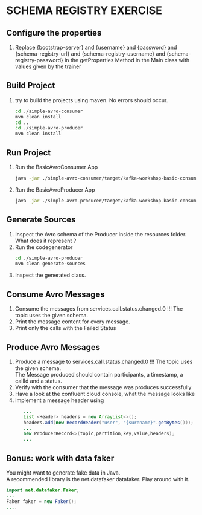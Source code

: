 # SCHEMA REGISTRY EXERCISE
## Configure the properties
1. Replace {bootstrap-server} and {username} and {password} and {schema-registry-url} and {schema-registry-username} and {schema-registry-password} in the getProperties Method in the Main class with values given by the trainer
## Build Project
1. try to build the projects using maven. No errors should occur. 
   ```sh 
   cd ./simple-avro-consumer
   mvn clean install
   cd ..
   cd ./simple-avro-producer
   mvn clean install
   ```
## Run Project
1. Run the BasicAvroConsumer App
   ```sh 
   java -jar ./simple-avro-consumer/target/kafka-workshop-basic-consumer.jar
   ```
2. Run the BasicAvroProducer App
   ```sh 
   java -jar ./simple-avro-producer/target/kafka-workshop-basic-consumer.jar
   ```

## Generate Sources
1. Inspect the Avro schema of the Producer inside the resources folder. What does it represent ?
2. Run the codegenerator
   ```sh
   cd ./simple-avro-producer
   mvn clean generate-sources
   ```
3. Inspect the generated class.

## Consume Avro Messages
1. Consume the messages from services.call.status.changed.0 !!! The topic uses the given schema.
2. Print the message content for every message.
3. Print only the calls with the Failed Status 

## Produce Avro Messages
1. Produce a message to services.call.status.changed.0 !!! The topic uses the given schema.  
   The Message produced should contain participants,  a timestamp, a callId and a status.
2. Verify with the consumer that the message was produces successfully
3. Have a look at the confluent cloud console, what the message looks like
4. implement a message header using
   ```java 
      ...
      List <Header> headers = new ArrayList<>();
      headers.add(new RecordHeader("user", "{surename}".getBytes()));
      ...
      new ProducerRecord<>(topic,partition,key,value,headers);
      ...
   ```

## Bonus: work with data faker
You might want to generate fake data in Java.  
A recommended library is the net.datafaker datafaker.
Play around with it.
```java 
import net.datafaker.Faker;
...
Faker faker = new Faker();
....
```